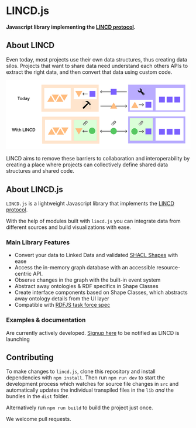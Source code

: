 # LINCD.js
**Javascript library implementing the [LINCD protocol](https://www.lincd.org).**

## About LINCD
Even today, most projects use their own data structures, thus creating data silos. 
Projects that want to share data need understand each others APIs to extract the right data, and then convert that data using custom code.

![](assets/lincd-slide.png)

LINCD aims to remove these barriers to collaboration and interoperability by creating a place where projects can collectively define shared data structures and shared code.

## About LINCD.js
`LINCD.js` is a lightweight Javascript library that implements the [LINCD protocol](https://www.lincd.org).

With the help of modules built with `lincd.js` you can integrate data from different sources and build visualizations with ease.

### Main Library Features

- Convert your data to Linked Data and validated [SHACL Shapes](https://www.w3.org/TR/shacl/#shapes) with ease
- Access the in-memory graph database with an accessible resource-centric API.
- Observe changes in the graph with the built-in event system
- Abstract away ontologies & RDF specifics in Shape Classes
- Create interface components based on Shape Classes, which abstracts away ontology details from the UI layer  
- Compatible with [RDFJS task force spec](https://github.com/rdfjs/data-model-spec)


### Examples & documentation
Are currently actively developed.
[Signup here](http://eepurl.com/hVBG0n) to be notified as LINCD is launching

[//]: # ()
[//]: # (## Examples)

[//]: # ()
[//]: # ()
[//]: # (## Documentation)

[//]: # ()
[//]: # (- Consuming a LINCD components)

[//]: # ()
[//]: # ()
[//]: # (### Building your own LINCD Modules)

[//]: # ()
[//]: # ()
[//]: # (With LINCD.js, you can link code to [SHACL Shapes]&#40;https://www.w3.org/TR/shacl/#shapes&#41;. )

[//]: # ()
[//]: # ()
[//]: # (By doing so, you make your code easily applicable to anyone who structures their data with these Shapes.)

[//]: # ()
[//]: # ()
[//]: # (Modules built with LINCD.js can be published to the LINCD repository &#40;with `npm run publish`&#41; which makes your module and it's required data Shapes easy to find and use.  )

[//]: # ()
[//]: # ()
[//]: # (See the documentation )

[//]: # ()
[//]: # ()
[//]: # (---)

[//]: # ()
[//]: # (Create and share code modules across different environments using W3C’s Linked Data standards.)

[//]: # ()
[//]: # ()
[//]: # ()
[//]: # ()
[//]: # ()
[//]: # (- Link your code to SHACL Shapes)

[//]: # ()
[//]: # (- )

[//]: # ()
[//]: # (- )

[//]: # ()
[//]: # ()
[//]: # (    Reads and writes RDF/XML, Turtle and N3; Reads RDFa and JSON-LD)

[//]: # ()
[//]: # (    Read/Write Linked Data client, using WebDav or SPARQL/Update)

[//]: # ()
[//]: # (    Real-Time Collaborative editing with web sockets and PATCHes)

[//]: # ()
[//]: # (    Local API for querying a store)

[//]: # ()
[//]: # (    Compatible with RDFJS task force spec)

[//]: # ()
[//]: # (    SPARQL queries &#40;not full SPARQL - just graph match and optional&#41;)

[//]: # ()
[//]: # (    Smushing of nodes from owl:sameAs, and owl:{f,inverseF}unctionProperty)

[//]: # ()
[//]: # (    Tracks provenance of triples keeps metadata &#40;in RDF&#41; from HTTP accesses)

[//]: # ()
[//]: # ()
[//]: # ()
[//]: # (## LINCD - Linked Interoperable Code & Data)

[//]: # ()
[//]: # (The LINCD Protocol specifies how )

[//]: # ()
[//]: # ()
[//]: # ()
[//]: # (## Installation)

[//]: # ()
[//]: # (```)

[//]: # ()
[//]: # (npm install lincd)

[//]: # ()
[//]: # (```)

[//]: # ()
[//]: # ()
[//]: # (## Usage)

[//]: # ()
[//]: # (Javascript)

[//]: # ()
[//]: # (```)

[//]: # ()
[//]: # (let lincd = require&#40;"lincd"&#41;)

[//]: # ()
[//]: # (```)

[//]: # ()
[//]: # ()
[//]: # (Typescript)

[//]: # ()
[//]: # (```)

[//]: # ()
[//]: # (import lincd from "lincd")

[//]: # ()
[//]: # (```)

## Contributing
To make changes to `lincd.js`, clone this repository and install dependencies with `npm install`. 
Then run `npm run dev` to start the development process which watches for source file changes in `src` and automatically updates the individual transpiled files in the `lib` _and_ the bundles in the `dist` folder. 

Alternatively run `npm run build` to build the project just once.

We welcome pull requests.

[//]: # (## LICENSE)

[//]: # ([MPL v2]&#40;https://www.mozilla.org/en-US/MPL/2.0/&#41;)
